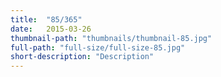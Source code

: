 ```yaml
---
title:  "85/365"
date:   2015-03-26
thumbnail-path: "thumbnails/thumbnail-85.jpg"
full-path: "full-size/full-size-85.jpg"
short-description: "Description"
---
```

